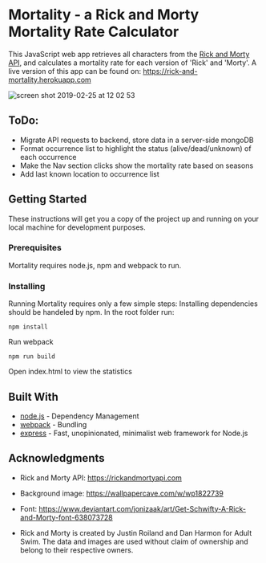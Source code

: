 # Mortality - a Rick and Morty Mortality Rate Calculator

This JavaScript web app retrieves all characters from the [Rick and Morty API](https://rickandmortyapi.com/), and calculates a mortality rate for each version of 'Rick' and 'Morty'.
A live version of this app can be found on: https://rick-and-mortality.herokuapp.com

![screen shot 2019-02-25 at 12 02 53](https://user-images.githubusercontent.com/44193148/53338758-6a6db700-38fc-11e9-9206-e1fbbded724e.png)


## ToDo:
* Migrate API requests to backend, store data in a server-side mongoDB
* Format occurrence list to highlight the status (alive/dead/unknown) of each occurrence
* Make the Nav section clicks show the mortality rate based on seasons
* Add last known location to occurrence list

## Getting Started

These instructions will get you a copy of the project up and running on your local machine for development purposes.

### Prerequisites

Mortality requires node.js, npm and webpack to run.

### Installing

Running Mortality requires only a few simple steps:
Installing dependencies should be handeled by npm. In the root folder run:

```
npm install
```

Run webpack

```
npm run build
```

Open index.html to view the statistics



## Built With

* [node.js](https://maven.apache.org/) - Dependency Management
* [webpack](https://webpack.js.org) - Bundling
* [express](https://expressjs.com) - Fast, unopinionated, minimalist web framework for Node.js


## Acknowledgments

* Rick and Morty API: https://rickandmortyapi.com
* Background image: https://wallpapercave.com/w/wp1822739
* Font: https://www.deviantart.com/jonizaak/art/Get-Schwifty-A-Rick-and-Morty-font-638073728

* Rick and Morty is created by Justin Roiland and Dan Harmon for Adult Swim. The data and images are used without claim of ownership and belong to their respective owners.
